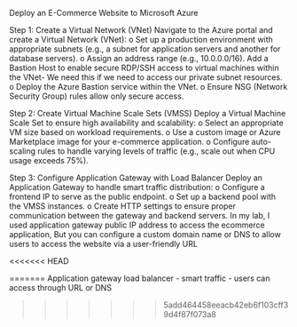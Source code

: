 Deploy an E-Commerce Website to Microsoft Azure

Step 1: Create a Virtual Network (VNet) Navigate to the Azure portal and create a Virtual Network (VNet):
o	Set up a production environment with appropriate subnets (e.g., a subnet for application servers and another for database servers).
o	Assign an address range (e.g., 10.0.0.0/16).
Add a Bastion Host to enable secure RDP/SSH access to virtual machines within the VNet- We need this if we need to access our private subnet resources.
o	Deploy the Azure Bastion service within the VNet.
o	Ensure NSG (Network Security Group) rules allow only secure access.

Step 2: Create Virtual Machine Scale Sets (VMSS)
Deploy a Virtual Machine Scale Set to ensure high availability and scalability:
o	Select an appropriate VM size based on workload requirements.
o	Use a custom image or Azure Marketplace image for your e-commerce application.
o	Configure auto-scaling rules to handle varying levels of traffic (e.g., scale out when CPU usage exceeds 75%).

Step 3: Configure Application Gateway with Load Balancer
Deploy an Application Gateway to handle smart traffic distribution:
o	Configure a frontend IP to serve as the public endpoint.
o	Set up a backend pool with the VMSS instances.
o	Create HTTP settings to ensure proper communication between the gateway and backend servers.
In my lab, I used application gateway public IP address to access the ecommerce application, 
But you can configure a custom domain name or DNS to allow users to access the website via a user-friendly URL


<<<<<<< HEAD
 
=======
Application gateway load balancer - smart traffic - users can access through URL or DNS 
>>>>>>> 5add464458eeacb42eb6f103cff39d4f87f073a8
